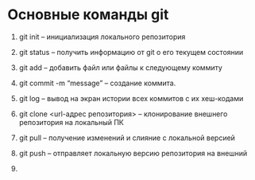# Основные команды git

1. git init – инициализация локального репозитория

2. git status – получить информацию от git о его текущем состоянии

3. git add – добавить файл или файлы к следующему коммиту

4. git commit -m “message” – создание коммита.

5. git log – вывод на экран истории всех коммитов с их хеш-кодами

6. git clone <url-адрес репозитория> – клонирование внешнего репозитория на  локальный ПК

7. git pull – получение изменений и слияние с локальной версией

8. git push – отправляет локальную версию репозитория на внешний

9. 
